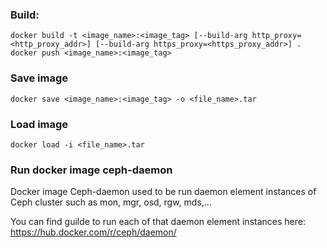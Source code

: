 ### Build:

```
docker build -t <image_name>:<image_tag> [--build-arg http_proxy=<http_proxy_addr>] [--build-arg https_proxy=<https_proxy_addr>] .
docker push <image_name>:<image_tag>
```

### Save image
```
docker save <image_name>:<image_tag> -o <file_name>.tar
```

### Load image
```
docker load -i <file_name>.tar
```

### Run docker image ceph-daemon
Docker image Ceph-daemon used to be run daemon element instances of Ceph cluster such as mon, mgr, osd, rgw, mds,...

You can find guilde to run each of that daemon element instances here: https://hub.docker.com/r/ceph/daemon/
